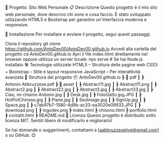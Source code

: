 📌 Progetto: Sito Web Personale
📋 Descrizione
Questo progetto è il mio sito web personale, dove descrivo chi sono e cosa faccio. È stato sviluppato utilizzando HTML5 e Bootstrap per garantire un'interfaccia moderna e responsive.

🚀 Installazione
Per installare e avviare il progetto, segui questi passaggi:

Clona il repository
git clone https://github.com/AntoDev00/AntoDev00.github.io
Accedi alla cartella del progetto
cd AntoDev00.github.io
Apri il file index.html direttamente nel browser oppure utilizza un server locale:
npx serve   # Se hai Node.js installato
🛠️ Tecnologie utilizzate
HTML5 – Struttura delle pagine web
CSS3 + Bootstrap – Stile e layout responsive
JavaScript – Per interattività avanzata
📂 Struttura del progetto
📦 AntoDev00.github.io
 ┣ 📂 pdf
 ┃ ┣ Antonio Abbruzzese.pdf
 ┣ 📂 asset
 ┃ ┣ Abstract11.jpg
 ┃ ┣ Abstract11.png
 ┃ ┣ Abstract2.jpg
 ┃ ┣ Abstract22.jpg
 ┃ ┣ Abstract3.jpg
 ┃ ┣ Abstract33.jpg
 ┃ ┣ Ciao, mi chiamo Antonio.jpg
 ┃ ┣ Desk.jpg
 ┃ ┣ FotoGatto.jpg.JPG
 ┃ ┣ HotPotChinese.jpg
 ┃ ┣ Plane.jpg
 ┃ ┣ SeoImage.jpg
 ┃ ┣ SignUp.jpg
 ┃ ┣ Space.jpg
 ┃ ┣ c7ab97b7-1580-4d9b-ac33-ea3020e09933.JPG
 ┃ ┣ download.png
 ┃ ┣ logodev.png
 ┣ index.html
 ┣ chisono.html
 ┣ portfolio.html
 ┣ contatti.html
 ┣ README.md
📄 Licenza
Questo progetto è distribuito sotto licenza MIT. Sentiti libero di modificarlo e migliorarlo!

Se hai domande o suggerimenti, contattami a [aabbruzzeselive@gmail.com] o su GitHub. 😊
